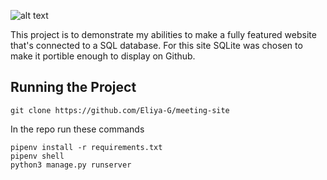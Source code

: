 ![alt text](https://drive.usercontent.google.com/download?id=1D_86k2afgjD3GVbZnYw0Tn9Dpgz5COsY&export=view&authuser=0)

This project is to demonstrate my abilities to make a fully featured website that's connected to a SQL database. For this site SQLite was chosen to make it portible enough to display on Github.

## Running the Project

```
git clone https://github.com/Eliya-G/meeting-site
```
In the repo run these commands
```
pipenv install -r requirements.txt
pipenv shell
python3 manage.py runserver
```
